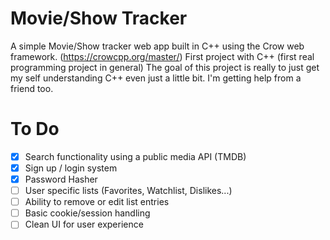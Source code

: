 # Movie/Show Tracker

A simple Movie/Show tracker web app built in C++ using the Crow web framework. (https://crowcpp.org/master/)
First project with C++ (first real programming project in general)
The goal of this project is really to just get my self understanding C++ even just a little bit.
I'm getting help from a friend too.

# To Do

- [x] Search functionality using a public media API (TMDB)
- [x] Sign up / login system
- [x] Password Hasher
- [ ] User specific lists (Favorites, Watchlist, Dislikes...)
- [ ] Ability to remove or edit list entries
- [ ] Basic cookie/session handling
- [ ] Clean UI for user experience
